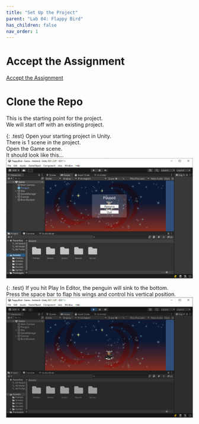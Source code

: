 ```yaml
---
title: "Set Up the Project"
parent: "Lab 04: Flappy Bird"
has_children: false
nav_order: 1
---
```


# Accept the Assignment
[Accept the Assignment](https://classroom.github.com/a/RZbQhkcE)

# Clone the Repo
This is the starting point for the project.\
We will start off with an existing project.

{: .test}
Open your starting project in Unity.\
There is 1 scene in the project.\
Open the Game scene.\
It should look like this...
![Starting Project](images/lab04/start_point.jpg "Starting Project")

{: .test}
If you hit Play In Editor, the penguin will sink to the bottom.\
Press the space bar to flap his wings and control his vertical position.
![Starting Project](images/lab04/start_point2.jpg "Starting Project")


